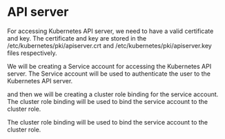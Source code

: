 # API  server

For accessing Kubernetes API server, we need to have a valid certificate and key. The certificate and key are stored in the /etc/kubernetes/pki/apiserver.crt and /etc/kubernetes/pki/apiserver.key files respectively.

We will be creating a Service account for accessing the Kubernetes API server. The Service account will be used to authenticate the user to the Kubernetes API server.

and then we will be creating a cluster role binding for the service account. The cluster role binding will be used to bind the service account to the cluster role.

The cluster role binding will be used to bind the service account to the cluster role.

